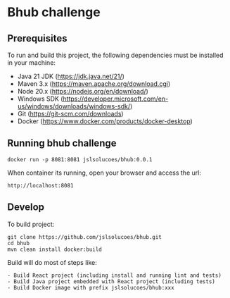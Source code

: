 # Bhub challenge

## Prerequisites
To run and build this project, the following dependencies must be installed in your machine:
* Java 21 JDK (https://jdk.java.net/21/)
* Maven 3.x (https://maven.apache.org/download.cgi)
* Node 20.x (https://nodejs.org/en/download/)
* Windows SDK (https://developer.microsoft.com/en-us/windows/downloads/windows-sdk/)
* Git (https://git-scm.com/downloads)
* Docker (https://www.docker.com/products/docker-desktop)

## Running bhub challenge

```docker run -p 8081:8081 jslsolucoes/bhub:0.0.1```

When container its running, open your browser and access the url:

```http://localhost:8081```


## Develop

To build project:

```
git clone https://github.com/jslsolucoes/bhub.git
cd bhub
mvn clean install docker:build
```

Build will do most of steps like:

    - Build React project (including install and running lint and tests)
    - Build Java project embedded with React project (including tests)
    - Build Docker image with prefix jslsolucoes/bhub:xxx


